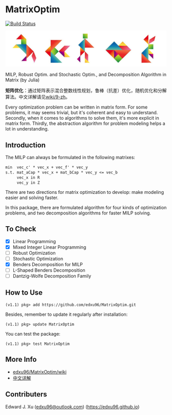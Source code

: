 
# MatrixOptim

[![Build Status](https://travis-ci.org/edxu96/MatrixOptim.svg?branch=master)](https://travis-ci.org/edxu96/MatrixOptim)

![Tangram](/images/tangram_1.png)

MILP, Robust Optim. and Stochastic Optim., and Decomposition Algorithm in Matrix (by Julia)

__矩阵优化__：通过矩阵表示混合整数线性规划，鲁棒（抗差）优化，随机优化和分解算法。中文详解请见[wiki/9-zh](https://github.com/edxu96/MatrixOptim/wiki/9-zh)。

Every optimization problem can be written in matrix form. For some problems, it may seems trivial, but it's coherent and easy to understand. Secondly, when it comes to algorithms to solve them, it's more explicit in matrix form. Thirdly, the abstraction algorithm for problem modeling helps a lot in understanding.

## Introduction

The MILP can always be formulated in the following matrixes:

```
min  vec_c' * vec_x + vec_f' * vec_y
s.t. mat_aCap * vec_x + mat_bCap * vec_y <= vec_b
     vec_x in R
     vec_y in Z
```

There are two directions for matrix optimization to develop: make modeling easier and solving faster.

In this package, there are formulated algorithm for four kinds of optimization problems, and two decomposition algorithms for faster MILP solving.

## To Check

- [x] Linear Programming
- [x] Mixed Integer Linear Programming
- [ ] Robust Optimization
- [ ] Stochastic Optimization
- [X] Benders Decomposition for MILP
- [ ] L-Shaped Benders Decomposition
- [ ] Dantzig-Wolfe Decomposition Family

## How to Use

```
(v1.1) pkg> add https://github.com/edxu96/MatrixOptim.git
```

Besides, remember to update it regularly after installation:

```
(v1.1) pkg> update MatrixOptim
```

You can test the package:

```
(v1.1) pkg> test MatrixOptim
```

## More Info

- [edxu96/MatrixOptim/wiki](https://github.com/edxu96/MatrixOptim/wiki/1-Home)
- [中文详解](https://github.com/edxu96/MatrixOptim/wiki/9-zh)

## Contributers

Edward J. Xu (<edxu96@outlook.com>) (<https://edxu96.github.io>)
